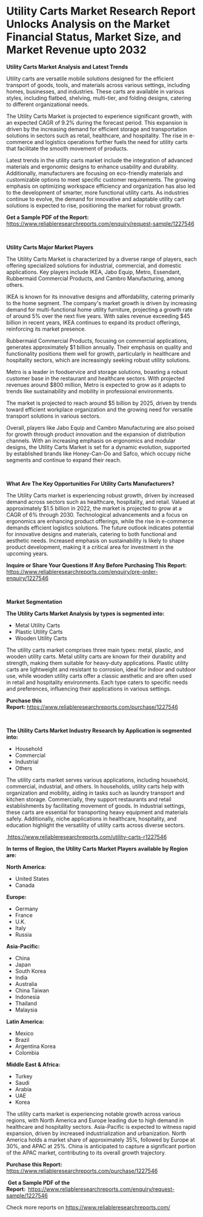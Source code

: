 <p><h1>Utility Carts Market Research Report Unlocks Analysis on the Market Financial Status, Market Size, and Market Revenue upto 2032</h1></p><p><strong>Utility Carts Market Analysis and Latest Trends</strong></p>
<p><p>Utility carts are versatile mobile solutions designed for the efficient transport of goods, tools, and materials across various settings, including homes, businesses, and industries. These carts are available in various styles, including flatbed, shelving, multi-tier, and folding designs, catering to different organizational needs.</p><p>The Utility Carts Market is projected to experience significant growth, with an expected CAGR of 9.2% during the forecast period. This expansion is driven by the increasing demand for efficient storage and transportation solutions in sectors such as retail, healthcare, and hospitality. The rise in e-commerce and logistics operations further fuels the need for utility carts that facilitate the smooth movement of products.</p><p>Latest trends in the utility carts market include the integration of advanced materials and ergonomic designs to enhance usability and durability. Additionally, manufacturers are focusing on eco-friendly materials and customizable options to meet specific customer requirements. The growing emphasis on optimizing workspace efficiency and organization has also led to the development of smarter, more functional utility carts. As industries continue to evolve, the demand for innovative and adaptable utility cart solutions is expected to rise, positioning the market for robust growth.</p></p>
<p><strong>Get a Sample PDF of the Report:&nbsp;</strong> <a href="https://www.reliableresearchreports.com/enquiry/request-sample/1227546?utm_campaign=2248&utm_medium=2&utm_source=Github&utm_content=ia&utm_term=18022025&utm_id=utility-carts">https://www.reliableresearchreports.com/enquiry/request-sample/1227546</a></p>
<p>&nbsp;</p>
<p><strong>Utility Carts Major Market Players</strong></p>
<p><p>The Utility Carts Market is characterized by a diverse range of players, each offering specialized solutions for industrial, commercial, and domestic applications. Key players include IKEA, Jabo Equip, Metro, Essendant, Rubbermaid Commercial Products, and Cambro Manufacturing, among others. </p><p>IKEA is known for its innovative designs and affordability, catering primarily to the home segment. The company's market growth is driven by increasing demand for multi-functional home utility furniture, projecting a growth rate of around 5% over the next five years. With sales revenue exceeding $45 billion in recent years, IKEA continues to expand its product offerings, reinforcing its market presence.</p><p>Rubbermaid Commercial Products, focusing on commercial applications, generates approximately $1 billion annually. Their emphasis on quality and functionality positions them well for growth, particularly in healthcare and hospitality sectors, which are increasingly seeking robust utility solutions.</p><p>Metro is a leader in foodservice and storage solutions, boasting a robust customer base in the restaurant and healthcare sectors. With projected revenues around $800 million, Metro is expected to grow as it adapts to trends like sustainability and mobility in professional environments.</p><p>The market is projected to reach around $5 billion by 2025, driven by trends toward efficient workplace organization and the growing need for versatile transport solutions in various sectors.</p><p>Overall, players like Jabo Equip and Cambro Manufacturing are also poised for growth through product innovation and the expansion of distribution channels. With an increasing emphasis on ergonomics and modular designs, the Utility Carts Market is set for a dynamic evolution, supported by established brands like Honey-Can-Do and Safco, which occupy niche segments and continue to expand their reach.</p></p>
<p>&nbsp;</p>
<p><strong>What Are The Key Opportunities For Utility Carts Manufacturers?</strong></p>
<p><p>The Utility Carts market is experiencing robust growth, driven by increased demand across sectors such as healthcare, hospitality, and retail. Valued at approximately $1.5 billion in 2022, the market is projected to grow at a CAGR of 6% through 2030. Technological advancements and a focus on ergonomics are enhancing product offerings, while the rise in e-commerce demands efficient logistics solutions. The future outlook indicates potential for innovative designs and materials, catering to both functional and aesthetic needs. Increased emphasis on sustainability is likely to shape product development, making it a critical area for investment in the upcoming years.</p></p>
<p><strong>Inquire or Share Your Questions If Any Before Purchasing This Report:</strong> <a href="https://www.reliableresearchreports.com/enquiry/pre-order-enquiry/1227546?utm_campaign=2248&utm_medium=2&utm_source=Github&utm_content=ia&utm_term=18022025&utm_id=utility-carts">https://www.reliableresearchreports.com/enquiry/pre-order-enquiry/1227546</a></p>
<p>&nbsp;</p>
<p><strong>Market Segmentation</strong></p>
<p><strong>The Utility Carts Market Analysis by types is segmented into:</strong></p>
<p><ul><li>Metal Utility Carts</li><li>Plastic Utility Carts</li><li>Wooden Utility Carts</li></ul></p>
<p><p>The utility carts market comprises three main types: metal, plastic, and wooden utility carts. Metal utility carts are known for their durability and strength, making them suitable for heavy-duty applications. Plastic utility carts are lightweight and resistant to corrosion, ideal for indoor and outdoor use, while wooden utility carts offer a classic aesthetic and are often used in retail and hospitality environments. Each type caters to specific needs and preferences, influencing their applications in various settings.</p></p>
<p><strong>Purchase this Report:&nbsp;</strong><a href="https://www.reliableresearchreports.com/purchase/1227546?utm_campaign=2248&utm_medium=2&utm_source=Github&utm_content=ia&utm_term=18022025&utm_id=utility-carts">https://www.reliableresearchreports.com/purchase/1227546</a></p>
<p>&nbsp;</p>
<p><strong>The Utility Carts Market Industry Research by Application is segmented into:</strong></p>
<p><ul><li>Household</li><li>Commercial</li><li>Industrial</li><li>Others</li></ul></p>
<p><p>The utility carts market serves various applications, including household, commercial, industrial, and others. In households, utility carts help with organization and mobility, aiding in tasks such as laundry transport and kitchen storage. Commercially, they support restaurants and retail establishments by facilitating movement of goods. In industrial settings, these carts are essential for transporting heavy equipment and materials safely. Additionally, niche applications in healthcare, hospitality, and education highlight the versatility of utility carts across diverse sectors.</p></p>
<p><a href="https://www.reliableresearchreports.com/utility-carts-r1227546?utm_campaign=2248&utm_medium=2&utm_source=Github&utm_content=ia&utm_term=18022025&utm_id=utility-carts">&nbsp;https://www.reliableresearchreports.com/utility-carts-r1227546</a></p>
<p><strong>In terms of Region, the Utility Carts Market Players available by Region are:</strong></p>
<p>
    <p> <strong> North America: </strong>
        <ul>
            <li>United States</li>
            <li>Canada</li>
        </ul>
        </p> 
    <p> <strong> Europe: </strong>
        <ul>
            <li>Germany</li>
            <li>France</li>
            <li>U.K.</li>
            <li>Italy</li>
            <li>Russia</li>
        </ul>
        </p> 
    <p> <strong> Asia-Pacific: </strong>
        <ul>
            <li>China</li>
            <li>Japan</li>
            <li>South Korea</li>
            <li>India</li>
            <li>Australia</li>
            <li>China Taiwan</li>
            <li>Indonesia</li>
            <li>Thailand</li>
            <li>Malaysia</li>
        </ul>
        </p> 
    <p> <strong> Latin America: </strong>
        <ul>
            <li>Mexico</li>
            <li>Brazil</li>
            <li>Argentina Korea</li>
            <li>Colombia</li>
        </ul>
        </p> 
    <p> <strong> Middle East & Africa: </strong>
        <ul>
            <li>Turkey</li>
            <li>Saudi</li>
            <li>Arabia</li>
            <li>UAE</li>
            <li>Korea</li>
        </ul>
    </p>
    </p>
<p><p>The utility carts market is experiencing notable growth across various regions, with North America and Europe leading due to high demand in healthcare and hospitality sectors. Asia-Pacific is expected to witness rapid expansion, driven by increased industrialization and urbanization. North America holds a market share of approximately 35%, followed by Europe at 30%, and APAC at 25%. China is anticipated to capture a significant portion of the APAC market, contributing to its overall growth trajectory.</p></p>
<p><strong>Purchase this Report: </strong><a href="https://www.reliableresearchreports.com/purchase/1227546?utm_campaign=2248&utm_medium=2&utm_source=Github&utm_content=ia&utm_term=18022025&utm_id=utility-carts">https://www.reliableresearchreports.com/purchase/1227546</a></p>
<p>&nbsp;<strong>Get a Sample PDF of the Report:&nbsp;&nbsp;</strong><a href="https://www.reliableresearchreports.com/enquiry/request-sample/1227546?utm_campaign=2248&utm_medium=2&utm_source=Github&utm_content=ia&utm_term=18022025&utm_id=utility-carts">https://www.reliableresearchreports.com/enquiry/request-sample/1227546</a></p>
<p><strong></strong></p>
<p>Check more reports on <a href="https://www.reliableresearchreports.com/?utm_campaign=2248&utm_medium=2&utm_source=Github&utm_content=ia&utm_term=18022025&utm_id=utility-carts">https://www.reliableresearchreports.com/</a></p>